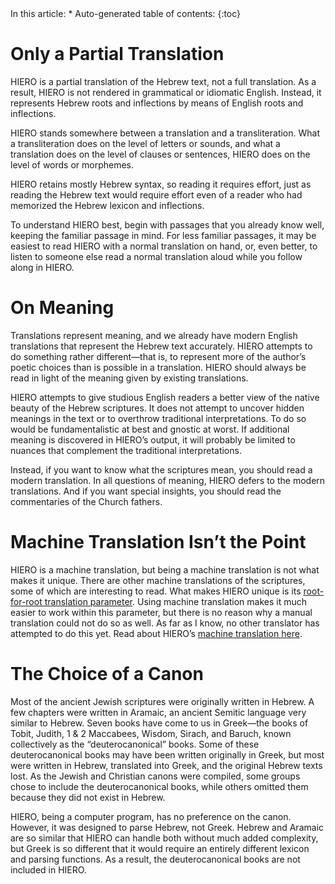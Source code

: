 <div id="#toc">
In this article:
* Auto-generated table of contents:
{:toc}
</div>

# Only a Partial Translation
HIERO is a partial translation of the Hebrew text, not a full translation. As a result, HIERO is not rendered in grammatical or idiomatic English. Instead, it represents Hebrew roots and inflections by means of English roots and inflections.

HIERO stands somewhere between a translation and a transliteration. What a transliteration does on the level of letters or sounds, and what a translation does on the level of clauses or sentences, HIERO does on the level of words or morphemes.

HIERO retains mostly Hebrew syntax, so reading it requires effort, just as reading the Hebrew text would require effort even of a reader who had memorized the Hebrew lexicon and inflections.

To understand HIERO best, begin with passages that you already know well, keeping the familiar passage in mind. For less familiar passages, it may be easiest to read HIERO with a normal translation on hand, or, even better, to listen to someone else read a normal translation aloud while you follow along in HIERO.

# On Meaning
Translations represent meaning, and we already have modern English translations that represent the Hebrew text accurately. HIERO attempts to do something rather different—that is, to represent more of the author’s poetic choices than is possible in a translation. HIERO should always be read in light of the meaning given by existing translations.

HIERO attempts to give studious English readers a better view of the native beauty of the Hebrew scriptures. It does not attempt to uncover hidden meanings in the text or to overthrow traditional interpretations. To do so would be fundamentalistic at best and gnostic at worst. If additional meaning is discovered in HIERO’s output, it will probably be limited to nuances that complement the traditional interpretations.

Instead, if you want to know what the scriptures mean, you should read a modern translation. In all questions of meaning, HIERO defers to the modern translations. And if you want special insights, you should read the commentaries of the Church fathers.

# Machine Translation Isn’t the Point
HIERO is a machine translation, but being a machine translation is not what makes it unique. There are other machine translations of the scriptures, some of which are interesting to read. What makes HIERO unique is its [root-for-root translation parameter](lexicon.md). Using machine translation makes it much easier to work within this parameter, but there is no reason why a manual translation could not do so as well. As far as I know, no other translator has attempted to do this yet. Read about HIERO’s [machine translation here](technical.md).

# The Choice of a Canon
Most of the ancient Jewish scriptures were originally written in Hebrew. A few chapters were written in Aramaic, an ancient Semitic language very similar to Hebrew. Seven books have come to us in Greek—the books of Tobit, Judith, 1 & 2 Maccabees, Wisdom, Sirach, and Baruch, known collectively as the “deuterocanonical” books. Some of these deuterocanonical books may have been written originally in Greek, but most were written in Hebrew, translated into Greek, and the original Hebrew texts lost. As the Jewish and Christian canons were compiled, some groups chose to include the deuterocanonical books, while others omitted them because they did not exist in Hebrew.

HIERO, being a computer program, has no preference on the canon. However, it was designed to parse Hebrew, not Greek. Hebrew and Aramaic are so similar that HIERO can handle both without much added complexity, but Greek is so different that it would require an entirely different lexicon and parsing functions. As a result, the deuterocanonical books are not included in HIERO.

